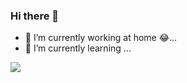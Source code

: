 <!-- 
  **alphawq/alphawq** is a ✨ _special_ ✨ repository because its `README.md` (this file) appears on your GitHub profile.

  Here are some ideas to get you started:

  - 🔭 I’m currently working on ...
  - 🌱 I’m currently learning ...
  - 👯 I’m looking to collaborate on ...
  - 🤔 I’m looking for help with ...
  - 💬 Ask me about ...
  - 📫 How to reach me: ...
  - 😄 Pronouns: ...
  - ⚡ Fun fact: ...
-->
### Hi there 👋

 - 🔭 I’m currently working at home 😂...
 - 🌱 I’m currently learning ...


![](https://github-readme-stats.vercel.app/api?username=alphawq&show_icons=true&icon_color=42b983&text_color=24292e&bg_color=ffffff&hide_title=true)
